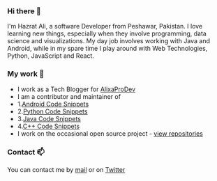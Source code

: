 

<!--
**hazratali-bit/hazratali-bit** is a ✨ _special_ ✨ repository because its `README.md` (this file) appears on your GitHub profile.

Here are some ideas to get you started:

- 🔭 I’m currently working on ...
- 🌱 I’m currently learning ...
- 👯 I’m looking to collaborate on ...
- 🤔 I’m looking for help with ...
- 💬 Ask me about ...
- 📫 How to reach me: ...
- 😄 Pronouns: ...
- ⚡ Fun fact: ...
-->
### Hi there 👋

I'm Hazrat Ali, a software Developer from Peshawar, Pakistan. I love learning new things, especially when they involve programming, data science and visualizations. My day job involves working with Java and Android, while in my spare time I play around with Web Technologies, Python, JavaScript and React.

### My work 🔭

- I work as a Tech Blogger for [AlixaProDev](https://www.alixaprodev.com/)
- I am a contributor and maintainer of 
-   1.[Android Code Snippets](https://github.com/hazratali-bit/30-lines-code.android) 
-   2.[Python Code Snippets](https://github.com/hazratali-bit/30-lines-code.python) 
-   3.[Java Code Snippets](https://github.com/hazratali-bit/30-lines-code.java) 
-   4.[C++ Code Snippets](https://github.com/hazratali-bit/30-lines-code.cpp) 
- I work on the occasional open source project - [view repositories](https://github.com/hazratali-bit?tab=repositories)


### Contact 📫
You can contact me by [mail](mailto:haxratali0@gmail.com) or on [Twitter](https://twitter.com/alixaprodev)
